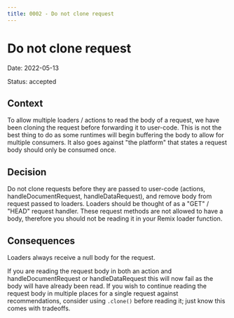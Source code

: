 ```yaml
---
title: 0002 - Do not clone request
---
```


# Do not clone request

Date: 2022-05-13

Status: accepted

## Context

To allow multiple loaders / actions to read the body of a request, we have been cloning the request before forwarding it to user-code. This is not the best thing to do as some runtimes will begin buffering the body to allow for multiple consumers. It also goes against "the platform" that states a request body should only be consumed once.

## Decision

Do not clone requests before they are passed to user-code (actions, handleDocumentRequest, handleDataRequest), and remove body from request passed to loaders. Loaders should be thought of as a "GET" / "HEAD" request handler. These request methods are not allowed to have a body, therefore you should not be reading it in your Remix loader function.

## Consequences

Loaders always receive a null body for the request.

If you are reading the request body in both an action and handleDocumentRequest or handleDataRequest this will now fail as the body will have already been read. If you wish to continue reading the request body in multiple places for a single request against recommendations, consider using `.clone()` before reading it; just know this comes with tradeoffs.
